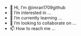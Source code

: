 - 👋 Hi, I’m @imran1709github
- 👀 I’m interested in ...
- 🌱 I’m currently learning ...
- 💞️ I’m looking to collaborate on ...
- 📫 How to reach me ...

<!---
imran1709github/imran1709github is a ✨ special ✨ repository because its `README.md` (this file) appears on your GitHub profile.
You can click the Preview link to take a look at your changes.
--->
